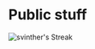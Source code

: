 # Public stuff

![svinther's Streak](https://github-readme-streak-stats.herokuapp.com/?user=svinther&theme=vue-dark&hide_border=true)
